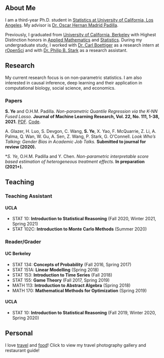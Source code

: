 ## About Me

I am a third-year Ph.D. student in [Statistics at University of California, Los Angeles](http://statistics.ucla.edu/). My advisor is [Dr. Oscar Hernan Madrid Padilla](https://hernanmp.github.io/).

Previously, I graduated from [University of California, Berkeley](http://www.berkeley.edu) with Highest Distinction honors in [Applied Mathematics](https://math.berkeley.edu/) and [Statistics](http://statistics.berkeley.edu/). During my undergraduate study, I worked with [Dr. Carl Boettiger](https://www.carlboettiger.info/) as a research intern at [rOpenSci](https://ropensci.org/) and with [Dr. Philip B. Stark](https://www.stat.berkeley.edu/~stark/) as a research assistant.


## Research
My current research focus is on non-parametric statistics. I am also interested in causal inference, deep learning and their application in computational biology, social science, and economics.

### Papers
**S. Ye** and O.H.M. Padilla. *Non-parametric Quantile Regression via the K-NN Fused Lasso.* **Journal of Machine Learning Research, Vol. 22, No. 111, 1-38, 2021.** [PDF](https://www.jmlr.org/papers/volume22/20-1462/20-1462.pdf). [Code](https://github.com/stevenysw/qt_knnfl). 

A. Glazer, H. Luo, S. Devgon, C. Wang, **S. Ye**, X. Yao, F. McQuarrie, Z. Li, A. Palma, Q. Wan, W. Gu, A. Sen, Z. Wang, P. Stark, G. O'Connell. *Look Who’s Talking: Gender Bias in Academic Job Talks.* **Submitted to journal for review (2020).**

**S. Ye*, O.H.M. Padilla and Y. Chen. *Non-parametric interpretable score based estimation of heterogeneous treatment effects.* **In preparation (2021+).**

## Teaching
### Teaching Assistant
#### UCLA
*   STAT 10: **Introduction to Statistical Reasoning** (Fall 2020, Winter 2021, Spring 2021)
*   STAT 102C: **Introduction to Monte Carlo Methods** (Summer 2020)

### Reader/Grader
#### UC Berkeley
*   STAT 134: **Concepts of Probability** (Fall 2016, Spring 2017)
*   STAT 151A: **Linear Modelling** (Spring 2018)
*   STAT 153: **Introduction to Time Series** (Fall 2018)
*   STAT 155: **Game Theory** (Fall 2017, Spring 2019)
*   MATH 113: **Introduction to Abstract Algebra** (Spring 2018)
*   MATH 170: **Mathematical Methods for Optimization** (Spring 2019)

#### UCLA
*   STAT 10: **Introduction to Statistical Reasoning** (Fall 2019, Winter 2020, Spring 2020)

## Personal
I love [travel](travel.md) and [food](food.md)! Click to view my travel photography gallery and restaurant guide!
